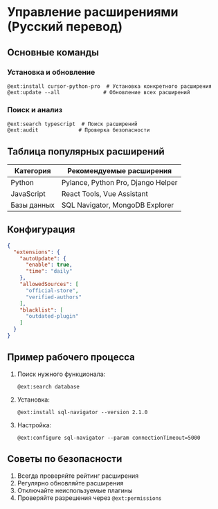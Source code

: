 # Управление расширениями (Русский перевод)

## Основные команды
### Установка и обновление
```cursor
@ext:install cursor-python-pro  # Установка конкретного расширения
@ext:update --all              # Обновление всех расширений
```

### Поиск и анализ
```cursor
@ext:search typescript  # Поиск расширений
@ext:audit             # Проверка безопасности
```

## Таблица популярных расширений
| Категория       | Рекомендуемые расширения          |
|-----------------|-----------------------------------|
| Python          | Pylance, Python Pro, Django Helper|
| JavaScript      | React Tools, Vue Assistant        |
| Базы данных     | SQL Navigator, MongoDB Explorer  |

## Конфигурация
```json
{
  "extensions": {
    "autoUpdate": {
      "enable": true,
      "time": "daily"
    },
    "allowedSources": [
      "official-store",
      "verified-authors"
    ],
    "blacklist": [
      "outdated-plugin"
    ]
  }
}
```

## Пример рабочего процесса
1. Поиск нужного функционала:
   ```cursor
   @ext:search database
   ```
2. Установка:
   ```cursor
   @ext:install sql-navigator --version 2.1.0
   ```
3. Настройка:
   ```cursor
   @ext:configure sql-navigator --param connectionTimeout=5000
   ```

## Советы по безопасности
1. Всегда проверяйте рейтинг расширения
2. Регулярно обновляйте расширения
3. Отключайте неиспользуемые плагины
4. Проверяйте разрешения через `@ext:permissions`